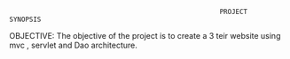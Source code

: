                                                          PROJECT    SYNOPSIS

OBJECTIVE: The objective of the project is to create a 3 teir website using mvc , servlet and Dao architecture.
